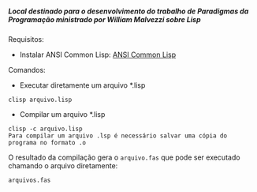 ##### Local destinado para o desenvolvimento do trabalho de Paradigmas da Programação ministrado por William Malvezzi sobre Lisp

Requisitos:
* Instalar ANSI Common Lisp: [ANSI Common Lisp](https://sourceforge.net/projects/clisp)

Comandos:
* Executar diretamente um arquivo *.lisp
```
clisp arquivo.lisp
```

* Compilar um arquivo *.lisp
```
clisp -c arquivo.lisp
Para compilar um arquivo .lsp é necessário salvar uma cópia do programa no formato .o
```
O resultado da compilação gera o ```arquivo.fas``` que pode ser executado chamando o arquivo diretamente:
```
arquivos.fas
```

